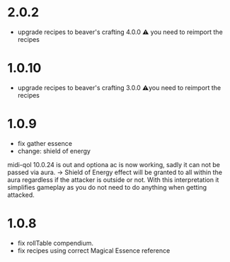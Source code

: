 # 2.0.2
- upgrade recipes to beaver's crafting 4.0.0
⚠️ you need to reimport the recipes
# 1.0.10
- upgrade recipes to beaver's crafting 3.0.0
⚠️you need to reimport the recipes

# 1.0.9
- fix gather essence
- change: shield of energy 

midi-qol 10.0.24 is out and optiona ac is now working, sadly it can not be passed via aura. ->
Shield of Energy effect will be granted to all within the aura regardless if the attacker is outside or not.
With this interpretation it simplifies gameplay as you do not need to do anything when getting attacked.

# 1.0.8
- fix rollTable compendium.
- fix recipes using correct Magical Essence reference
